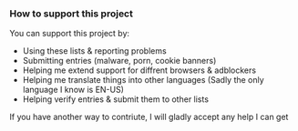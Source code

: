 ### How to support this project
You can support this project by:
- Using these lists & reporting problems
- Submitting entries (malware, porn, cookie banners)
- Helping me extend support for diffrent browsers & adblockers
- Helping me translate things into other languages (Sadly the only language I know is EN-US)
- Helping verify entries & submit them to other lists 

If you have another way to contriute, I will gladly accept any help I can get<br><br>
